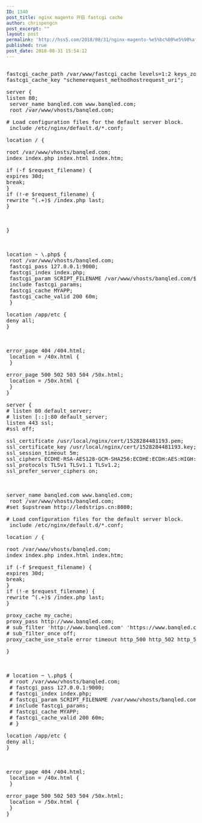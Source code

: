```yaml
---
ID: 1340
post_title: nginx magento 开启 fastcgi cache
author: chrispengcn
post_excerpt: ""
layout: post
permalink: 'http://hss5.com/2018/08/31/nginx-magento-%e5%bc%80%e5%90%af-fastcgi-cache/'
published: true
post_date: 2018-08-31 15:54:12
---
```

<pre>

fastcgi_cache_path /var/www/fastcgi_cache levels=1:2 keys_zone=MYAPP:500m inactive=60m;
fastcgi_cache_key "schemerequest_methodhostrequest_uri";

server {
listen 80;
 server_name banqled.com www.banqled.com;
 root /var/www/vhosts/banqled.com;

# Load configuration files for the default server block.
 include /etc/nginx/default.d/*.conf;

location / {

root /var/www/vhosts/banqled.com;
index index.php index.html index.htm;

if (-f $request_filename) {
expires 30d;
break;
}
if (!-e $request_filename) {
rewrite ^(.+)$ /index.php last;
}



}



location ~ \.php$ {
 root /var/www/vhosts/banqled.com;
 fastcgi_pass 127.0.0.1:9000;
 fastcgi_index index.php;
 fastcgi_param SCRIPT_FILENAME /var/www/vhosts/banqled.com/$fastcgi_script_name;
 include fastcgi_params;
 fastcgi_cache MYAPP;
 fastcgi_cache_valid 200 60m;
 }

location /app/etc {
deny all;
}



error_page 404 /404.html;
 location = /40x.html {
 }

error_page 500 502 503 504 /50x.html;
 location = /50x.html {
 }
}

server {
# listen 80 default_server;
# listen [::]:80 default_server;
listen 443 ssl;
#ssl off;

ssl_certificate /usr/local/nginx/cert/1528284481193.pem;
ssl_certificate_key /usr/local/nginx/cert/1528284481193.key;
ssl_session_timeout 5m;
ssl_ciphers ECDHE-RSA-AES128-GCM-SHA256:ECDHE:ECDH:AES:HIGH:!NULL:!aNULL:!MD5:!ADH:!RC4;
ssl_protocols TLSv1 TLSv1.1 TLSv1.2;
ssl_prefer_server_ciphers on;



server_name banqled.com www.banqled.com;
 root /var/www/vhosts/banqled.com;
#set $upstream http://ledstrips.cn:8080;

# Load configuration files for the default server block.
 include /etc/nginx/default.d/*.conf;

location / {

root /var/www/vhosts/banqled.com;
index index.php index.html index.htm;

if (-f $request_filename) {
expires 30d;
break;
}
if (!-e $request_filename) {
rewrite ^(.+)$ /index.php last;
}

proxy_cache my_cache;
proxy_pass http://www.banqled.com;
# sub_filter 'http://www.banqled.com' 'https://www.banqled.com";
# sub_filter_once off;
proxy_cache_use_stale error timeout http_500 http_502 http_503 http_504;

}



# location ~ \.php$ {
 # root /var/www/vhosts/banqled.com;
 # fastcgi_pass 127.0.0.1:9000;
 # fastcgi_index index.php;
 # fastcgi_param SCRIPT_FILENAME /var/www/vhosts/banqled.com/$fastcgi_script_name;
 # include fastcgi_params;
 # fastcgi_cache MYAPP;
 # fastcgi_cache_valid 200 60m;
 # }

location /app/etc {
deny all;
}



error_page 404 /404.html;
 location = /40x.html {
 }

error_page 500 502 503 504 /50x.html;
 location = /50x.html {
 }
}</pre>